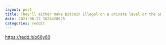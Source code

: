 ```yaml
--- 
layout: post 
title: They'll either make Bitcoin illegal on a private level or the SEC will tax the hell out of it. The latter probably being the scenario. Bitcoin is being relegated to official government use and clout. 
date: 2021-06-22 1624428625 
categories: reddit 
--- 
```

https://redd.it/o66y60